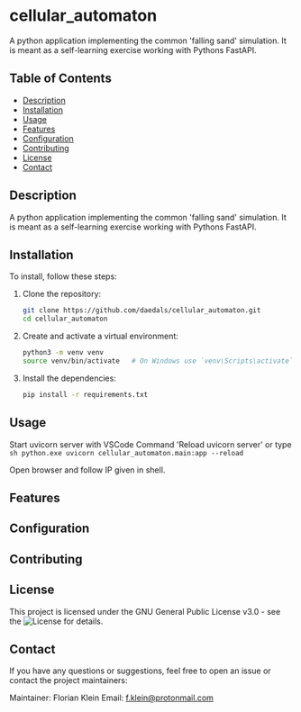# cellular_automaton

A python application implementing the common 'falling sand' simulation. It is meant as a self-learning exercise working with Pythons FastAPI.

## Table of Contents

- [Description](#description)
- [Installation](#installation)
- [Usage](#usage)
- [Features](#features)
- [Configuration](#configuration)
- [Contributing](#contributing)
- [License](#license)
- [Contact](#contact)

## Description

A python application implementing the common 'falling sand' simulation. It is meant as a self-learning exercise working with Pythons FastAPI.

## Installation

To install, follow these steps:

1. Clone the repository:
    ```sh
    git clone https://github.com/daedals/cellular_automaton.git
    cd cellular_automaton
    ```

2. Create and activate a virtual environment:
    ```sh
    python3 -m venv venv
    source venv/bin/activate   # On Windows use `venv\Scripts\activate`
    ```

3. Install the dependencies:
    ```sh
    pip install -r requirements.txt
    ```

## Usage

Start uvicorn server with VSCode Command 'Reload uvicorn server' or type
    ```sh
    python.exe uvicorn cellular_automaton.main:app --reload
    ```

Open browser and follow IP given in shell.

## Features

## Configuration

## Contributing

## License

This project is licensed under the GNU General Public License v3.0 - see the ![License](https://github.com/daedals/cellular_automaton/blob/main/LICENSE) for details.

## Contact

If you have any questions or suggestions, feel free to open an issue or contact the project maintainers:

Maintainer: Florian Klein
Email: f.klein@protonmail.com
